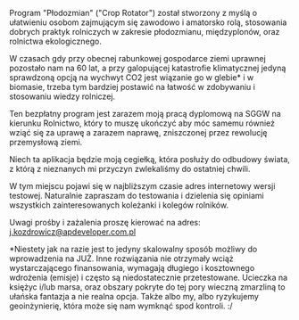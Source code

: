 Program "Płodozmian" ("Crop Rotator") został stworzony z myślą o ułatwieniu
osobom zajmującym się zawodowo i amatorsko rolą, stosowania dobrych praktyk
rolniczych w zakresie płodozmianu, międzyplonów, oraz rolnictwa ekologicznego.

W czasach gdy przy obecnej rabunkowej gospodarce ziemi uprawnej
pozostało nam na 60 lat, a przy galopującej katastrofie klimatycznej jedyną
sprawdzoną opcją na wychwyt CO2 jest wiązanie go w glebie* i w biomasie,
trzeba tym bardziej postawić na łatwość w zdobywaniu i stosowaniu wiedzy
rolniczej.

Ten bezpłatny program jest zarazem moją pracą dyplomową na SGGW na kierunku
Rolnictwo, który to muszę ukończyć aby móc samemu również wziąć się za uprawę
a zarazem naprawę, zniszczonej przez rewolucję przemysłową ziemi.

Niech ta aplikacja będzie moją cegiełką, która posłuży do odbudowy świata,
z którą z nieznanych mi przyczyn zwlekaliśmy do ostatniej chwili.

W tym miejscu pojawi się w najbliższym czasie adres internetowy wersji testowej.
Naturalnie zapraszam do testowania i dzielenia się opiniami wszystkich zainteresowanych koleżanki i kolegów rolników.

Uwagi prośby i zażalenia proszę kierować na adres: j.kozdrowicz@apdeveloper.com.pl



*Niestety jak na razie jest to jedyny skalowalny sposób możliwy do wprowadzenia
na JUŻ. Inne rozwiązania nie otrzymały wciąż wystarczającego finansowania,
wymagają długiego i kosztownego wdrożenia (emisje) i często są niedostatecznie przetestowane. Ucieczka na księżyc i/lub marsa, oraz obszary pokryte do tej pory wieczną zmarzliną to ułańska fantazja a nie realna opcja. Także albo my, albo
ryzykujemy geoinżynierię, która może się nam wymknąć spod kontroli. :/
